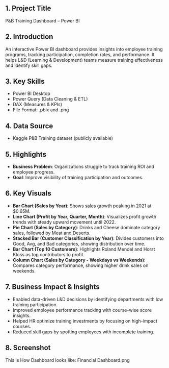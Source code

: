## 1. Project Title
P&B Training Dashboard – Power BI

## 2. Introduction
An interactive Power BI dashboard provides insights into employee training programs, tracking participation, completion rates, and performance. It helps L&D (Learning & Development) teams measure training effectiveness and identify skill gaps.

## 3. Key Skills 
* Power BI Desktop
* Power Query (Data Cleaning & ETL)
* DAX (Measures & KPIs)
* File Format: .pbix and .png

## 4. Data Source
* Kaggle P&B Training dataset (publicly available)

## 5. Highlights
* **Business Problem**: Organizations struggle to track training ROI and employee progress.
* **Goal**: Improve visibility of training participation and outcomes.
  
## 6. Key Visuals
* **Bar Chart (Sales by Year)**: Shows sales growth peaking in 2021 at $0.65M.
* **Line Chart (Profit by Year, Quarter, Month)**: Visualizes profit growth trends with steady upward movement until 2022.
* **Pie Chart (Sales by Category)**: Drinks and Cheese dominate category sales, followed by Meat and Deserts.
* **Stacked Bar (Customer Classification by Year)**: Divides customers into Good, Avg, and Bad categories, showing distribution over time.
* **Bar Chart (Top 10 Customers)**: Highlights Roland Mendel and Horst Kloss as top contributors to profit.
* **Column Chart (Sales by Category - Weekdays vs Weekends)**: Compares category performance, showing higher drink sales on weekends.
  
## 7. Business Impact & Insights
* Enabled data-driven L&D decisions by identifying departments with low training participation.
* Improved employee performance tracking with course-wise score insights.
* Helped HR optimize training investments by focusing on high-impact courses.
* Reduced skill gaps by spotting employees with incomplete training.
  
## 8. Screenshot
This is How Dashboard looks like: Financial Dashboard.png
